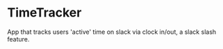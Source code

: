 # TimeTracker
App that tracks users 'active' time on slack via clock in/out, a slack slash feature.
